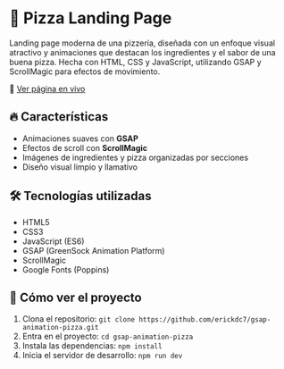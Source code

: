 # 🍕 Pizza Landing Page

Landing page moderna de una pizzería, diseñada con un enfoque visual atractivo y animaciones que destacan los ingredientes y el sabor de una buena pizza. Hecha con HTML, CSS y JavaScript, utilizando GSAP y ScrollMagic para efectos de movimiento.

🔗 [Ver página en vivo](https://erickdc7.github.io/gsap-animation-pizza/)

## 🔥 Características

- Animaciones suaves con **GSAP**
- Efectos de scroll con **ScrollMagic**
- Imágenes de ingredientes y pizza organizadas por secciones
- Diseño visual limpio y llamativo

## 🛠️ Tecnologías utilizadas

- HTML5
- CSS3
- JavaScript (ES6)
- GSAP (GreenSock Animation Platform)
- ScrollMagic
- Google Fonts (Poppins)

## 🚀 Cómo ver el proyecto

1. Clona el repositorio: `git clone https://github.com/erickdc7/gsap-animation-pizza.git`
2. Entra en el proyecto: `cd gsap-animation-pizza`
3. Instala las dependencias: `npm install`
4. Inicia el servidor de desarrollo: `npm run dev`

   
